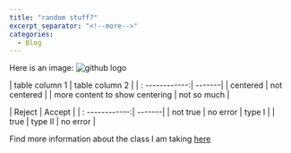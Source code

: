 ```yaml
---
title: "random stuff?"
excerpt_separator: "<!--more-->"
categories:
  - Blog
---
```


Here is an image: ![github logo](/assets/images/Github-Mark.png)

| table column 1 | table column 2 |
| : ------------:| -------|
| centered | not centered | 
| more content to show centering | not so much |

| Reject | Accept |
| : ------------:| -------|
| not true | no error | type I |
| true | type II | no error |

Find more information about the class I am taking [here](https://opengisci.github.io)